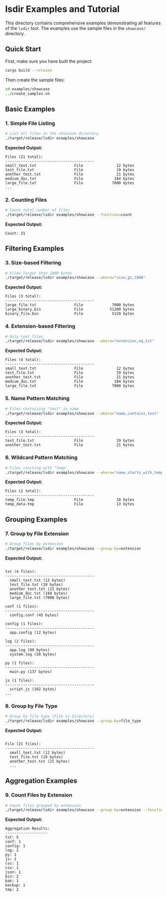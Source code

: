 # lsdir Examples and Tutorial

This directory contains comprehensive examples demonstrating all features of the `lsdir` tool. The examples use the sample files in the `showcase/` directory.

## Quick Start

First, make sure you have built the project:

```bash
cargo build --release
```

Then create the sample files:

```bash
cd examples/showcase
../create_samples.sh
```

## Basic Examples

### 1. Simple File Listing

```bash
# List all files in the showcase directory
./target/release/lsdir examples/showcase
```

**Expected Output:**

```
Files (21 total):
----------------------------------------
small_text.txt                 File               12 bytes
test_file.txt                  File               19 bytes
another_test.txt               File               21 bytes
medium_doc.txt                 File              184 bytes
large_file.txt                 File             7000 bytes
...
```

### 2. Counting Files

```bash
# Count total number of files
./target/release/lsdir examples/showcase --function=count
```

**Expected Output:**

```
Count: 21
```

## Filtering Examples

### 3. Size-based Filtering

```bash
# Files larger than 1000 bytes
./target/release/lsdir examples/showcase --where="size,gt,1000"
```

**Expected Output:**

```
Files (3 total):
----------------------------------------
large_file.txt                 File             7000 bytes
large_binary.bin               File            51200 bytes
binary_file.bin                File             5120 bytes
```

### 4. Extension-based Filtering

```bash
# Only text files
./target/release/lsdir examples/showcase --where="extension,eq,txt"
```

**Expected Output:**

```
Files (4 total):
----------------------------------------
small_text.txt                 File               12 bytes
test_file.txt                  File               19 bytes
another_test.txt               File               21 bytes
medium_doc.txt                 File              184 bytes
large_file.txt                 File             7000 bytes
```

### 5. Name Pattern Matching

```bash
# Files containing "test" in name
./target/release/lsdir examples/showcase --where="name,contains,test"
```

**Expected Output:**

```
Files (3 total):
----------------------------------------
test_file.txt                  File               19 bytes
another_test.txt               File               21 bytes
```

### 6. Wildcard Pattern Matching

```bash
# Files starting with "temp"
./target/release/lsdir examples/showcase --where="name,starts_with,temp"
```

**Expected Output:**

```
Files (2 total):
----------------------------------------
temp_file.tmp                  File               18 bytes
temp_data.tmp                  File               13 bytes
```

## Grouping Examples

### 7. Group by File Extension

```bash
# Group files by extension
./target/release/lsdir examples/showcase --group-by=extension
```

**Expected Output:**

```

txt (4 files):
----------------------------------------
  small_text.txt (12 bytes)
  test_file.txt (19 bytes)
  another_test.txt (21 bytes)
  medium_doc.txt (184 bytes)
  large_file.txt (7000 bytes)

conf (1 files):
----------------------------------------
  config.conf (45 bytes)

config (1 files):
----------------------------------------
  app.config (12 bytes)

log (2 files):
----------------------------------------
  app.log (89 bytes)
  system.log (58 bytes)

py (1 files):
----------------------------------------
  main.py (137 bytes)

js (1 files):
----------------------------------------
  script.js (102 bytes)
...
```

### 8. Group by File Type

```bash
# Group by file type (File vs Directory)
./target/release/lsdir examples/showcase --group-by=file_type
```

**Expected Output:**

```

File (21 files):
----------------------------------------
  small_text.txt (12 bytes)
  test_file.txt (19 bytes)
  another_test.txt (21 bytes)
  ...
```

## Aggregation Examples

### 9. Count Files by Extension

```bash
# Count files grouped by extension
./target/release/lsdir examples/showcase --group-by=extension --function=count
```

**Expected Output:**

```
Aggregation Results:
-------------------
txt: 5
conf: 1
config: 1
log: 2
py: 1
js: 1
css: 1
csv: 1
json: 1
bin: 2
bak: 1
backup: 1
tmp: 2
```
